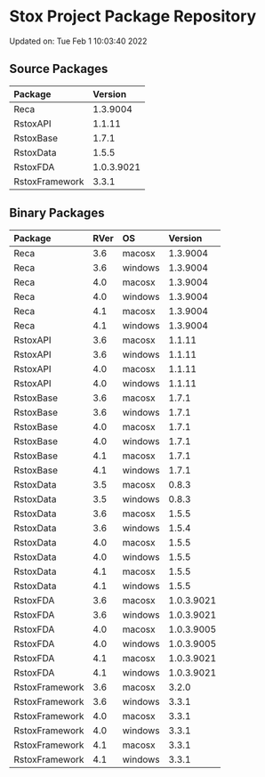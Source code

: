 # Stox Project Package Repository


Updated on: Tue Feb  1 10:03:40 2022
## Source Packages

|Package        |Version    |
|:--------------|:----------|
|Reca           |1.3.9004   |
|RstoxAPI       |1.1.11     |
|RstoxBase      |1.7.1      |
|RstoxData      |1.5.5      |
|RstoxFDA       |1.0.3.9021 |
|RstoxFramework |3.3.1      |

## Binary Packages

|Package        |RVer |OS      |Version    |
|:--------------|:----|:-------|:----------|
|Reca           |3.6  |macosx  |1.3.9004   |
|Reca           |3.6  |windows |1.3.9004   |
|Reca           |4.0  |macosx  |1.3.9004   |
|Reca           |4.0  |windows |1.3.9004   |
|Reca           |4.1  |macosx  |1.3.9004   |
|Reca           |4.1  |windows |1.3.9004   |
|RstoxAPI       |3.6  |macosx  |1.1.11     |
|RstoxAPI       |3.6  |windows |1.1.11     |
|RstoxAPI       |4.0  |macosx  |1.1.11     |
|RstoxAPI       |4.0  |windows |1.1.11     |
|RstoxBase      |3.6  |macosx  |1.7.1      |
|RstoxBase      |3.6  |windows |1.7.1      |
|RstoxBase      |4.0  |macosx  |1.7.1      |
|RstoxBase      |4.0  |windows |1.7.1      |
|RstoxBase      |4.1  |macosx  |1.7.1      |
|RstoxBase      |4.1  |windows |1.7.1      |
|RstoxData      |3.5  |macosx  |0.8.3      |
|RstoxData      |3.5  |windows |0.8.3      |
|RstoxData      |3.6  |macosx  |1.5.5      |
|RstoxData      |3.6  |windows |1.5.4      |
|RstoxData      |4.0  |macosx  |1.5.5      |
|RstoxData      |4.0  |windows |1.5.5      |
|RstoxData      |4.1  |macosx  |1.5.5      |
|RstoxData      |4.1  |windows |1.5.5      |
|RstoxFDA       |3.6  |macosx  |1.0.3.9021 |
|RstoxFDA       |3.6  |windows |1.0.3.9021 |
|RstoxFDA       |4.0  |macosx  |1.0.3.9005 |
|RstoxFDA       |4.0  |windows |1.0.3.9005 |
|RstoxFDA       |4.1  |macosx  |1.0.3.9021 |
|RstoxFDA       |4.1  |windows |1.0.3.9021 |
|RstoxFramework |3.6  |macosx  |3.2.0      |
|RstoxFramework |3.6  |windows |3.3.1      |
|RstoxFramework |4.0  |macosx  |3.3.1      |
|RstoxFramework |4.0  |windows |3.3.1      |
|RstoxFramework |4.1  |macosx  |3.3.1      |
|RstoxFramework |4.1  |windows |3.3.1      |

